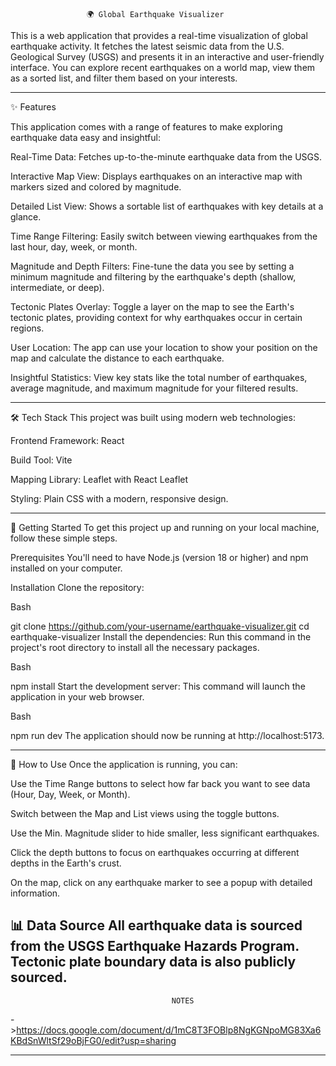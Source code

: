                      🌍 Global Earthquake Visualizer

This is a web application that provides a real-time visualization of global earthquake activity. It fetches the latest seismic data from the U.S. Geological Survey (USGS) and presents it in an interactive and user-friendly interface. You can explore recent earthquakes on a world map, view them as a sorted list, and filter them based on your interests.

---------------------------------------------------------------------------------------------
✨ Features

This application comes with a range of features to make exploring earthquake data easy and insightful:

Real-Time Data: Fetches up-to-the-minute earthquake data from the USGS.

Interactive Map View: Displays earthquakes on an interactive map with markers sized and colored by magnitude.

Detailed List View: Shows a sortable list of earthquakes with key details at a glance.

Time Range Filtering: Easily switch between viewing earthquakes from the last hour, day, week, or month.

Magnitude and Depth Filters: Fine-tune the data you see by setting a minimum magnitude and filtering by the earthquake's depth (shallow, intermediate, or deep).

Tectonic Plates Overlay: Toggle a layer on the map to see the Earth's tectonic plates, providing context for why earthquakes occur in certain regions.

User Location: The app can use your location to show your position on the map and calculate the distance to each earthquake.

Insightful Statistics: View key stats like the total number of earthquakes, average magnitude, and maximum magnitude for your filtered results.

--------------------------------------------------------------------------------------------
🛠️ Tech Stack
This project was built using modern web technologies:

Frontend Framework: React

Build Tool: Vite

Mapping Library: Leaflet with React Leaflet

Styling: Plain CSS with a modern, responsive design.

---------------------------------------------------------------------------------------------
🚀 Getting Started
To get this project up and running on your local machine, follow these simple steps.

Prerequisites
You'll need to have Node.js (version 18 or higher) and npm installed on your computer.

Installation
Clone the repository:

Bash

git clone https://github.com/your-username/earthquake-visualizer.git
cd earthquake-visualizer
Install the dependencies:
Run this command in the project's root directory to install all the necessary packages.

Bash

npm install
Start the development server:
This command will launch the application in your web browser.

Bash

npm run dev
The application should now be running at http://localhost:5173.

---------------------------------------------------------------------------------------------
📖 How to Use
Once the application is running, you can:

Use the Time Range buttons to select how far back you want to see data (Hour, Day, Week, or Month).

Switch between the Map and List views using the toggle buttons.

Use the Min. Magnitude slider to hide smaller, less significant earthquakes.

Click the depth buttons to focus on earthquakes occurring at different depths in the Earth's crust.

On the map, click on any earthquake marker to see a popup with detailed information.

📊 Data Source
All earthquake data is sourced from the USGS Earthquake Hazards Program. Tectonic plate boundary data is also publicly sourced.
--------------------------------------------------------------------------------------------------------------------------------------

                                        NOTES 
->https://docs.google.com/document/d/1mC8T3FOBlp8NgKGNpoMG83Xa6KBdSnWltSf29oBjFG0/edit?usp=sharing


-----------------------------------------------------------------------------------------------------------------------------------------

